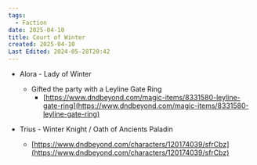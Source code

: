 ```yaml
---
tags:
  - Faction
date: 2025-04-10
title: Court of Winter
created: 2025-04-10
Last Edited: 2024-05-28T20:42
---
```


- Alora - Lady of Winter
    - Gifted the party with a Leyline Gate Ring 
        - [https://www.dndbeyond.com/magic-items/8331580-leyline-gate-ring](https://www.dndbeyond.com/magic-items/8331580-leyline-gate-ring)
- Trius - Winter Knight / Oath of Ancients Paladin
    
    - [https://www.dndbeyond.com/characters/120174039/sfrCbz](https://www.dndbeyond.com/characters/120174039/sfrCbz)